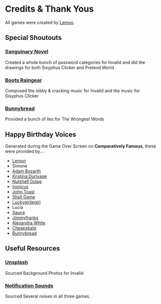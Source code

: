# Credits & Thank Yous

All games were created by [Lemon](https://ahoylemon.xyz/).

## Special Shoutouts

### [Sanguinary Novel](https://thefpl.us/meet/sanguinary-novel)

Created a whole bunch of password categories for Invalid and did the drawings for both Sisyphus Clicker and Pretend World

### [Boots Raingear](https://thefpl.us/meet/boots-raingear)

Composed the lobby & cracking music for Invalid and the music for Sisyphus Clicker

### [Bunnybread](https://thefpl.us/meet/bunnybread)

Provided a bunch of lies for The Wrongest Words

## Happy Birthday Voices

Generated during the Game Over Screen on **Comparatively Famous**, these were provided by...

- [Lemon](https://ahoylemon.xyz/)
- Simone
- [Adam Bozarth](https://www.adambozarth.com/)
- [Kristina Durivage](https://twitter.com/gelicia)
- [Nutshell Gulag](https://thefpl.us/meet/nutshell-gulag)
- [Ironicus](https://twitter.com/Gen_Ironicus)
- [John Toast](https://twitter.com/FrenchToastOne)
- [Shell Game](https://thefmin.us/shell-game)
- [Luckygirliegirl](https://twitter.com/luckygirliegirl)
- Lucia
- [Sauce](https://thefpl.us/meet/sauce)
- [Jimmyfranks](https://thefpl.us/meet/jimmyfranks)
- [Alexandra White](https://heyawhite.com/)
- [Cheapskate](https://thefpl.us/meet/cheapskate)
- [Bunnybread](https://voicefromhale.com/)

## Useful Resources

### [Unsplash](https://unsplash.com/)

Sourced Background Photos for Invalid

### [Notification Sounds](https://notificationsounds.com/)

Sourced Several noises in all three games.
